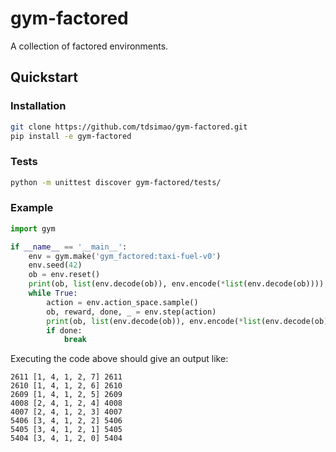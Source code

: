 # gym-factored
A collection of factored environments.

## Quickstart 

### Installation
```bash
git clone https://github.com/tdsimao/gym-factored.git
pip install -e gym-factored
```

### Tests
```bash
python -m unittest discover gym-factored/tests/
```


### Example
```python
import gym

if __name__ == '__main__':
    env = gym.make('gym_factored:taxi-fuel-v0')
    env.seed(42)
    ob = env.reset()
    print(ob, list(env.decode(ob)), env.encode(*list(env.decode(ob))))
    while True:
        action = env.action_space.sample()
        ob, reward, done, _ = env.step(action)
        print(ob, list(env.decode(ob)), env.encode(*list(env.decode(ob))))
        if done:
            break
```

Executing the code above should give an output like:
```
2611 [1, 4, 1, 2, 7] 2611
2610 [1, 4, 1, 2, 6] 2610
2609 [1, 4, 1, 2, 5] 2609
4008 [2, 4, 1, 2, 4] 4008
4007 [2, 4, 1, 2, 3] 4007
5406 [3, 4, 1, 2, 2] 5406
5405 [3, 4, 1, 2, 1] 5405
5404 [3, 4, 1, 2, 0] 5404
```
